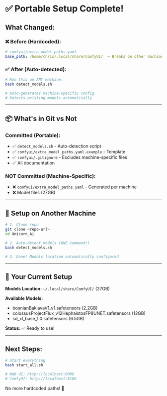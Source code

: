 # ✅ Portable Setup Complete!

## What Changed:

### ❌ Before (Hardcoded):
```yaml
# comfyui/extra_model_paths.yaml
base_path: /home/chris/.local/share/ComfyUI/  ← Breaks on other machines!
```

### ✅ After (Auto-detected):
```bash
# Run this on ANY machine:
bash detect_models.sh

# Auto-generates machine-specific config
# Detects existing models automatically
```

---

## 📦 What's in Git vs Not

### Committed (Portable):
- ✅ `detect_models.sh` - Auto-detection script
- ✅ `comfyui/extra_model_paths.yaml.example` - Template
- ✅ `comfyui/.gitignore` - Excludes machine-specific files
- ✅ All documentation

### NOT Committed (Machine-Specific):
- ❌ `comfyui/extra_model_paths.yaml` - Generated per machine
- ❌ Model files (27GB)

---

## 🚀 Setup on Another Machine

```bash
# 1. Clone repo
git clone <repo-url>
cd Unicorn_Ai

# 2. Auto-detect models (ONE command!)
bash detect_models.sh

# 3. Done! Models location automatically configured
```

---

## 🎯 Your Current Setup

**Models Location:** `~/.local/share/ComfyUI/` (27GB)

**Available Models:**
- bosnianBaklavaV1_v1.safetensors (2.2GB)
- colossusProjectFlux_v12HephaistosFP8UNET.safetensors (12GB)  
- sd_xl_base_1.0.safetensors (6.5GB)

**Status:** ✅ Ready to use!

---

## Next Steps:

```bash
# Start everything
bash start_all.sh

# Web UI: http://localhost:8000
# ComfyUI: http://localhost:8188
```

No more hardcoded paths! 🎉
